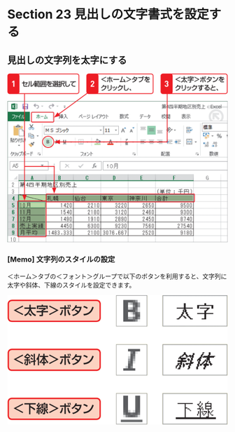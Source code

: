 # Section 23 見出しの文字書式を設定する

## 見出しの文字列を太字にする

![](001.png)

### [Memo] 文字列のスタイルの設定

＜ホーム＞タブの＜フォント＞グループで以下のボタンを利用すると、文字列に太字や斜体、下線のスタイルを設定できます。

![memo](002.png)